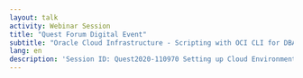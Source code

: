 ```yaml
---
layout: talk
activity: Webinar Session
title: "Quest Forum Digital Event"
subtitle: "Oracle Cloud Infrastructure - Scripting with OCI CLI for DBAs"
lang: en
description: 'Session ID: Quest2020-110970 Setting up Cloud Environments using the Web UI is only the second best option. The method of choice is Scripting. While HashiCorps Terraform has become the lingua franca for defining large setups, it appears to be a bit unwieldy for small changes.  Oracle provides the OCI Command Line Interface (CLI) as OpenSource on GitHub, which is ideal for those small changes.  This talk introduces to Scripting with the OCI CLI. It walks through the process of setting it up. A quick orientation is followed by a deep dive in the command line and JSON Parameters. Tips and Tricks as well as common caveats an how to avoid them lead to the conclusion.  The presentation contains a live demo. All Demos are available for download. Learning Objective 1: This talk enables the DBA to quickly set up and modify an OCI Cloud Environment via OCI CLI. Learning Objective 2: The special characteristics of the new Always-Free-Tier of the Oracle Cloud will be covered as well.'
---
```

